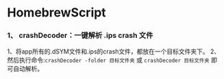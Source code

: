 # HomebrewScript

### 1、 crashDecoder：一键解析 .ips crash 文件
1、将app所有的.dSYM文件和.ips的crash文件，都放在一个目标文件夹下。 
2、然后执行命令:`crashDecoder -folder 目标文件夹`  或 `crashDecoder 目标文件夹` 即可自动解析。